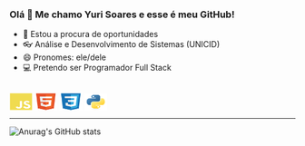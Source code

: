 ### Olá 👋 Me chamo Yuri Soares e esse é meu GitHub!


- 🔎 Estou a procura de oportunidades 
- 👓 Análise e Desenvolvimento de Sistemas (UNICID)
- 😄 Pronomes: ele/dele
- 💻 Pretendo ser Programador Full Stack

<div style="display: inline_block"><br>
  <img align="center" alt="Rafa-Js" height="30" width="40" src="https://raw.githubusercontent.com/devicons/devicon/master/icons/javascript/javascript-plain.svg">
  <img align="center" alt="Rafa-HTML" height="30" width="40" src="https://raw.githubusercontent.com/devicons/devicon/master/icons/html5/html5-original.svg">
  <img align="center" alt="Rafa-CSS" height="30" width="40" src="https://raw.githubusercontent.com/devicons/devicon/master/icons/css3/css3-original.svg">
  <img align="center" alt="Rafa-Python" height="30" width="40" src="https://raw.githubusercontent.com/devicons/devicon/master/icons/python/python-original.svg">
<hr> 

![Anurag's GitHub stats](https://github-readme-stats.vercel.app/api?username=yusykes&show_icons=true&theme=github_dark)
